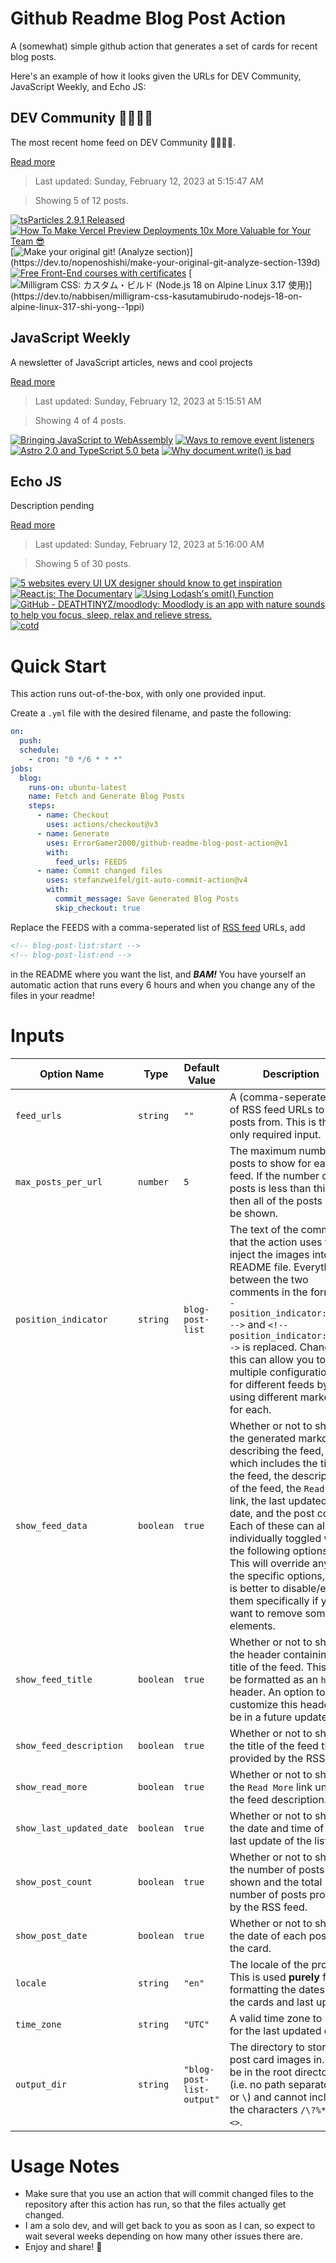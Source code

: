 # Github Readme Blog Post Action

A (somewhat) simple github action that generates a set of cards for recent blog posts.

Here's an example of how it looks given the URLs for DEV Community, JavaScript Weekly, and Echo JS:

<!-- post-list:start -->
## DEV Community 👩‍💻👨‍💻

The most recent home feed on DEV Community 👩‍💻👨‍💻.

[Read more](https://dev.to)
> Last updated: Sunday, February 12, 2023 at 5:15:47 AM

> Showing 5 of 12 posts.

[![tsParticles 2.9.1 Released](https://raw.githubusercontent.com/ErrorGamer2000/github-readme-blog-post-action/main/generated_files/DEV_Community_👩‍💻👨‍💻/tsParticles_2.9.1_Released.svg)](https://dev.to/tsparticles/tsparticles-291-released-1mdb)
[![How To Make Vercel Preview Deployments 10x More Valuable for Your Team 😎](https://raw.githubusercontent.com/ErrorGamer2000/github-readme-blog-post-action/main/generated_files/DEV_Community_👩‍💻👨‍💻/How_To_Make_Vercel_Preview_Deployments_10x_More_Valuable_for_Your_Team_😎.svg)](https://dev.to/livecycle/how-to-make-vercel-preview-deployments-10x-more-valuable-for-your-team-3m50)
[![Make your original git! (Analyze section)](https://raw.githubusercontent.com/ErrorGamer2000/github-readme-blog-post-action/main/generated_files/DEV_Community_👩‍💻👨‍💻/Make_your_original_git!_(Analyze_section).svg)](https://dev.to/nopenoshishi/make-your-original-git-analyze-section-139d)
[![Free Front-End courses with certificates](https://raw.githubusercontent.com/ErrorGamer2000/github-readme-blog-post-action/main/generated_files/DEV_Community_👩‍💻👨‍💻/Free_Front-End_courses_with_certificates.svg)](https://dev.to/kigunodark/free-front-end-courses-with-certificates-2478)
[![Milligram CSS: カスタム・ビルド (Node.js 18 on Alpine Linux 3.17 使用)](https://raw.githubusercontent.com/ErrorGamer2000/github-readme-blog-post-action/main/generated_files/DEV_Community_👩‍💻👨‍💻/Milligram_CSS__カスタム・ビルド_(Node.js_18_on_Alpine_Linux_3.17_使用).svg)](https://dev.to/nabbisen/milligram-css-kasutamubirudo-nodejs-18-on-alpine-linux-317-shi-yong--1ppi)


## JavaScript Weekly

A newsletter of JavaScript articles, news and cool projects

[Read more](https://javascriptweekly.com/)
> Last updated: Sunday, February 12, 2023 at 5:15:51 AM

> Showing 4 of 4 posts.

[![Bringing JavaScript to WebAssembly](https://raw.githubusercontent.com/ErrorGamer2000/github-readme-blog-post-action/main/generated_files/JavaScript_Weekly/Bringing_JavaScript_to_WebAssembly.svg)](https://javascriptweekly.com/issues/625)
[![Ways to remove event listeners](https://raw.githubusercontent.com/ErrorGamer2000/github-readme-blog-post-action/main/generated_files/JavaScript_Weekly/Ways_to_remove_event_listeners.svg)](https://javascriptweekly.com/issues/624)
[![Astro 2.0 and TypeScript 5.0 beta](https://raw.githubusercontent.com/ErrorGamer2000/github-readme-blog-post-action/main/generated_files/JavaScript_Weekly/Astro_2.0_and_TypeScript_5.0_beta.svg)](https://javascriptweekly.com/issues/623)
[![Why document.write() is bad](https://raw.githubusercontent.com/ErrorGamer2000/github-readme-blog-post-action/main/generated_files/JavaScript_Weekly/Why_document.write()_is_bad.svg)](https://javascriptweekly.com/issues/622)


## Echo JS

Description pending

[Read more](
http://www.echojs.com
)
> Last updated: Sunday, February 12, 2023 at 5:16:00 AM

> Showing 5 of 30 posts.

[![5 websites every UI UX designer should know to get inspiration](https://raw.githubusercontent.com/ErrorGamer2000/github-readme-blog-post-action/main/generated_files/_Echo_JS_/5_websites_every_UI_UX_designer_should_know_to_get_inspiration.svg)](
https://frontendroom.com/ui-designs-inspiration/
)
[![React.js: The Documentary](https://raw.githubusercontent.com/ErrorGamer2000/github-readme-blog-post-action/main/generated_files/_Echo_JS_/React.js__The_Documentary.svg)](https://www.youtube.com/watch?v=8pDqJVdNa44)
[![Using Lodash's omit() Function](https://raw.githubusercontent.com/ErrorGamer2000/github-readme-blog-post-action/main/generated_files/_Echo_JS_/Using_Lodash's_omit()_Function.svg)](
https://masteringjs.io/tutorials/lodash/omit
)
[![GitHub - DEATHTINYZ/moodlody: Moodlody is an app with nature sounds to help you focus, sleep, relax and relieve stress.](https://raw.githubusercontent.com/ErrorGamer2000/github-readme-blog-post-action/main/generated_files/_Echo_JS_/GitHub_-_DEATHTINYZ_moodlody__Moodlody_is_an_app_with_nature_sounds_to_help_you_focus__sleep__relax_and_relieve_stress..svg)](https://github.com/DEATHTINYZ/moodlody)
[![cotd](https://raw.githubusercontent.com/ErrorGamer2000/github-readme-blog-post-action/main/generated_files/_Echo_JS_/cotd.svg)](https://www.npmjs.com/package/cotd)


<!-- post-list:end -->

# Quick Start

This action runs out-of-the-box, with only one provided input.

Create a `.yml` file with the desired filename, and paste the following:

```yml
on:
  push:
  schedule:
    - cron: "0 */6 * * *"
jobs:
  blog:
    runs-on: ubuntu-latest
    name: Fetch and Generate Blog Posts
    steps:
      - name: Checkout
        uses: actions/checkout@v3
      - name: Generate
        uses: ErrorGamer2000/github-readme-blog-post-action@v1
        with:
          feed_urls: FEEDS
      - name: Commit changed files
        uses: stefanzweifel/git-auto-commit-action@v4
        with:
          commit_message: Save Generated Blog Posts
          skip_checkout: true
```

Replace the FEEDS with a comma-seperated list of [RSS feed](https://rss.com/blog/how-do-rss-feeds-work/) URLs, add

```md
<!-- blog-post-list:start -->
<!-- blog-post-list:end -->
```

in the README where you want the list, and **_BAM!_** You have yourself an automatic action that runs every 6 hours and when you change any of the files in your readme!

# Inputs

<table>
  <thead>
    <tr>
      <th>Option Name</th>
      <th>Type</th>
      <th>Default Value</th>
      <th>Description</th>
    </tr>
  </thead>
  <tbody>
    <tr>
      <td><code>feed_urls</code></td>
      <td><code>string</code></td>
      <td><code>""</code></td>
      <td>A (comma-seperated) list of RSS feed URLs to load posts from. This is the only required input.</td>
    </tr>
    <tr>
      <td><code>max_posts_per_url</code></td>
      <td><code>number</code></td>
      <td><code>5</code></td>
      <td>The maximum number of posts to show for each feed. If the number of posts is less than this, then all of the posts will be shown.</td>
    </tr>
    <tr>
      <td><code>position_indicator</code></td>
      <td><code>string</code></td>
      <td><code>blog-post-list</code></td>
      <td>The text of the comments that the action uses to inject the images into the README file. Everything between the two comments in the form <code>&lt;!-- position_indicator:start --&gt;</code> and <code>&lt;!-- position_indicator:end --&gt;</code> is replaced. Changing this can allow you to use multiple configurations for different feeds by using different markers for each.</td>
    </tr>
    <tr>
      <td><code>show_feed_data</code></td>
      <td><code>boolean</code></td>
      <td><code>true</code></td>
      <td>Whether or not to show the generated markdown describing the feed, which includes the title of the feed, the description of the feed, the <code>Read More</code> link, the last updated date, and the post count. Each of these can also be individually toggled with the following options. This will override any of the specific options, so it is better to disable/enable them specifically if you want to remove some elements.</td>
    </tr>
    <tr>
      <td><code>show_feed_title</code></td>
      <td><code>boolean</code></td>
      <td><code>true</code></td>
      <td>Whether or not to show the header containing the title of the feed. This will be formatted as an <code>h2</code> header. An option to customize this header will be in a future update.</td>
    </tr>
    <tr>
      <td><code>show_feed_description</code></td>
      <td><code>boolean</code></td>
      <td><code>true</code></td>
      <td>Whether or not to show the title of the feed that is provided by the RSS feed.</td>
    </tr>
    <tr>
      <td><code>show_read_more</code></td>
      <td><code>boolean</code></td>
      <td><code>true</code></td>
      <td>Whether or not to show the <code>Read More</code> link under the feed description.</td>
    </tr>
    <tr>
      <td><code>show_last_updated_date</code></td>
      <td><code>boolean</code></td>
      <td><code>true</code></td>
      <td>Whether or not to show the date and time of the last update of the list.</td>
    </tr>
    <tr>
      <td><code>show_post_count</code></td>
      <td><code>boolean</code></td>
      <td><code>true</code></td>
      <td>Whether or not to show the number of posts shown and the total number of posts provided by the RSS feed.</td>
    </tr>
    <tr>
      <td><code>show_post_date</code></td>
      <td><code>boolean</code></td>
      <td><code>true</code></td>
      <td>Whether or not to show the date of each post on the card.</td>
    </tr>
    <tr>
      <td><code>locale</code></td>
      <td><code>string</code></td>
      <td><code>"en"</code></td>
      <td>The locale of the project. This is used <strong>purely</strong> for formatting the dates of the cards and last update.</td>
    </tr>
    <tr>
      <td><code>time_zone</code></td>
      <td><code>string</code></td>
      <td><code>"UTC"</code></td>
      <td>A valid time zone to use for the last updated date.</td>
    </tr>
    <tr>
      <td><code>output_dir</code></td>
      <td><code>string</code></td>
      <td><code>"blog-post-list-output"</code></td>
      <td>The directory to store the post card images in. Must be in the root directory (i.e. no path separators <code>/</code> or <code>\</code>) and cannot include the characters <code>/\?%*:|"&lt;&gt;</code>.</td>
    </tr>
<!--
    <tr>
      <td><code></code></td>
      <td><cde></cde></td>
      <td><code></code></td>
      <td></td>
    </tr>
-->
  </tbody>
</table>

# Usage Notes

- Make sure that you use an action that will commit changed files to the repository after this action has run, so that the files actually get changed.
- I am a solo dev, and will get back to you as soon as I can, so expect to wait several weeks depending on how many other issues there are.
- Enjoy and share! 🤗
